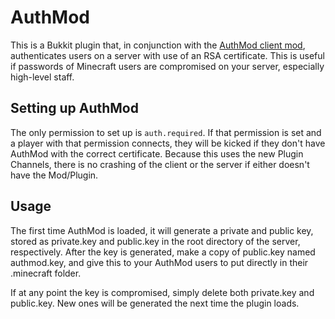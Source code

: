 AuthMod
=======

This is a Bukkit plugin that, in conjunction with the [AuthMod client mod](https://github.com/conehead/AuthModClient), authenticates users on a server with use of an RSA certificate. This is useful if passwords of Minecraft users are compromised on your server, especially high-level staff.


Setting up AuthMod
------------------

The only permission to set up is `auth.required`. If that permission is set and a player with that permission connects, they will be kicked if they don't have AuthMod with the correct certificate. Because this uses the new Plugin Channels, there is no crashing of the client or the server if either doesn't have the Mod/Plugin.

Usage
-----

The first time AuthMod is loaded, it will generate a private and public key, stored as private.key and public.key in the root directory of the server, respectively. After the key is generated, make a copy of public.key named authmod.key, and give this to your AuthMod users to put directly in their .minecraft folder.

If at any point the key is compromised, simply delete both private.key and public.key. New ones will be generated the next time the plugin loads.